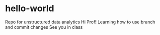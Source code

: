 # hello-world
Repo for unstructured data analytics 
Hi Prof!
Learning how to use branch and commit changes
See you in class 
